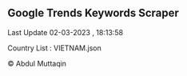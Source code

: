 

## Google Trends Keywords Scraper 
 
Last Update 02-03-2023 , 18:13:58

Country List :
VIETNAM.json



© Abdul Muttaqin 
